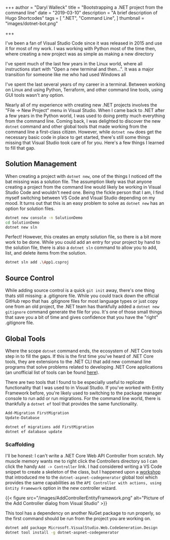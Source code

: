 +++
author = "Daryl Walleck"
title = "Bootstrapping a .NET project from the command line"
date = "2019-03-10"
description = "A brief description of Hugo Shortcodes"
tags = [
    ".NET",
    "Command Line",
]
thumbnail = "images/dotnet-bot.png"

+++

I've been a fan of Visual Studio Code since it was released in 2015 and use it
for most of my work. I was working with Python most of the time then, where
creating a new project was as simple as making a new directory

I've spent much of the last few years in the Linux world, where all instructions
start with "Open a new terminal and then...". It was a major transition for
someone like me who had used Windows all 

I've spent the last several years of my career in a terminal. Between working
on Linux and using Python, Terraform, and other command line tools, using GUI
tools wasn't any option. 

Nearly all of my experience with creating new .NET projects
involves the "File -> New Project" menu in Visual Studio. When I came back to
.NET after a few years in the Python world, I was used to doing pretty much
everything from the command line. Coming back, I was delighted to discover
the new `dotnet` command and other global tools that made working from the
command line a first-class citizen. However, while `dotnet new` does get the
necessary basic code in place to get started, there's still some things missing
that Visual Studio took care of for you. Here's a few things I learned to fill
that gap.

## Solution Management

When creating a project with `dotnet new`, one of the things I noticed off the
bat missing was a solution file. The assumption likely was that
anyone creating a project from the command line would likely be working in
Visual Studio Code and wouldn't need one. Being the fickle person that I am,
I find myself switching between VS Code and Visual Studio depending on my mood.
It turns out that this is an easy problem to solve as `dotnet new` has an option
for solution files.

```bash
dotnet new console -n SolutionDemo
cd SolutionDemo
dotnet new sln
```

Perfect! However, this creates an empty solution file, so there is a bit more
work to be done. While you could add an entry for your project by hand to the
solution file, there is also a `dotnet sln` command to allow you to add, list,
and delete items from the solution.

```bash
dotnet sln add .\App1.csproj
```

## Source Control

While adding source control is a quick `git init` away, there's one thing thats
still missing: a .gitignore file. While you could track down the official GitHub
repo that has .gitignore files for most language types or just copy one from an
old project, the .NET team has thankfully added a `dotnet new gitignore` command
generate the file for you. It's one of those small things that save you a bit
of time and gives confidence that you have the "right" .gitignore file.

## Global Tools

Where the scope `dotnet` command ends, the ecosystem of .NET Core tools step in
to fill the gaps. If this is the first time you've heard of .NET Core tools,
they are extensions to the .NET CLI that add new command line programs that
solve problems related to developing .NET Core applications (an unofficial
list of tools can be found [here](https://github.com/natemcmaster/dotnet-tools)).

There are two tools that I found to be especially useful to replicate
functionality that I was used to in Visual Studio. If you've worked with Entity
Framework before, you're likely used to switching to the package manager console
to run add or run migrations. For the command line world, there is thankfully a
`dotnet ef` tool that provides the same functionality.

```bash
Add-Migration FirstMigration
Update-Database
```

```bash
dotnet ef migrations add FirstMigration
dotnet ef database update
```

### Scaffolding

I'll be honest: I can't write a .NET Core Web API Controller from scratch.
My muscle memory wants me to right click the Controllers directory so I can
click the handy `Add -> Controller` link. I had considered writing a VS Code
snippet to create a skeleton of the class, but I happened upon a
[workshop](https://github.com/csharpfritz/aspnetcore-app-workshop) that
introduced me to the `dotnet-aspnet-codegenerator` global tool which
provides the same capabilities as the
`API Controller with actions, using Entity Framework` option in the new
controller wizard.

{{< figure src="/images/AddControllerEntityFramework.png"
    alt="Picture of the Add Controller dialog from Visual Studio" >}}

This tool has a dependency on another NuGet package to run properly, so the
first command should be run from the project you are working on.

```bash
dotnet add package Microsoft.VisualStudio.Web.CodeGeneration.Design
dotnet tool install -g dotnet-aspnet-codegenerator
```
